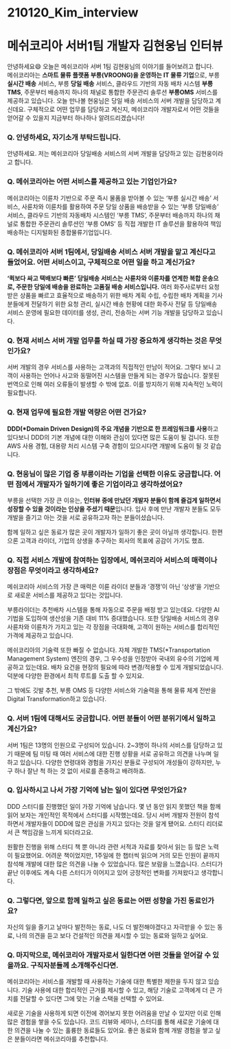 # 210120_Kim_interview
# 메쉬코리아 서버1팀 개발자 김현웅님 인터뷰

안녕하세요:smile: 오늘은 메쉬코리아 서버 1팀 김현웅님의 이야기를 들어보려고 합니다.     
메쉬코리아는 **스마트 물류 플랫폼 부릉(VROONG)을 운영하는 IT 물류 기업**으로, 부릉 **실시간 배송** 서비스, 부릉 **당일 배송** 서비스, 클라우드 기반의 자동 배차 시스템 **부릉 TMS**, 주문부터 배송까지 하나의 채널로 통합한 주문관리 솔루션 **부릉OMS** 서비스를 제공하고 있습니다. 오늘 만나볼 현웅님은 당일 배송 서비스의 서버 개발을 담당하고 계신데요. 구체적으로 어떤 업무를 담당하고 계신지, 메쉬코리아 개발자로서 어떤 것들을 얻어갈 수 있을지 지금부터 하나하나 알려드리겠습니다!

### Q. 안녕하세요, 자기소개 부탁드립니다.    
안녕하세요. 저는 메쉬코리아 당일배송 서비스의 서버 개발을 담당하고 있는 김현웅이라고 합니다.    

### Q. 메쉬코리아는 어떤 서비스를 제공하고 있는 기업인가요?    
메쉬코리아는 이륜차 기반으로 주문 즉시 물품을 받아볼 수 있는 ‘부릉 실시간 배송’ 서비스, 사륜차와 이륜차를 활용하여 주문 당일 상품을 배송받을 수 있는 ‘부릉 당일배송’ 서비스, 클라우드 기반의 자동배차 시스템인 ‘부릉 TMS’, 주문부터 배송까지 하나의 채널로 통합한 주문관리 솔루션인 ‘부릉 OMS’ 등 직접 개발한 IT 솔루션을 활용하여 책임 배송하는 디지털화된 종합물류기업입니다.      

### Q. 메쉬코리아 서버 1팀에서, 당일배송 서비스 서버 개발을 맡고 계신다고 들었어요. 어떤 서비스이고, 구체적으로 어떤 일을 하고 계신가요?      
**‘퀵보다 싸고 택배보다 빠른’ 당일배송 서비스는 사륜차와 이륜차를 연계한 복합 운송으로, 주문한 당일에 배송을 완료하는 고품질 배송 서비스입니다.**
여러 화주사로부터 요청 받은 상품을 빠르고 효율적으로 배송하기 위한 배차 계획 수립, 수립한 배차 계획을 기사분들에게 전달하기 위한 요청 관리, 실시간 배송 현황에 대한 화주사 전달 등 당일배송 서비스 운영에 필요한 데이터를 생성, 관리, 전송하는 서버 기능 개발을 담당하고 있습니다.     

### Q. 현재 서비스 서버 개발 업무를 하실 때 가장 중요하게 생각하는 것은 무엇인가요?      
서버 개발의 경우 서비스를 사용하는 고객과의 직접적인 만남이 적어요. 그렇다 보니 고객이 사용하는 언어나 사고와 동떨어진 시스템을 만들게 되는 경우가 많습니다. 잘못된 번역으로 인해 여러 오류들이 발생할 수 밖에 없죠. 이를 방지하기 위해 지속적인 노력이 필요합니다.      

### Q. 현재 업무에 필요한 개발 역량은 어떤 건가요?       
**DDD(*Domain Driven Design)의 주요 개념을 기반으로 한 프레임워크를 사용**하고 있다보니 DDD의 기본 개념에 대한 이해와 관심이 있다면 많은 도움이 될 겁니다. 또한 AWS 사용 경험, 대용량 처리 시스템 구축 경험이 있으시다면 개발에 도움이 될 것 같습니다.      

### Q. 현웅님이 많은 기업 중 부릉이라는 기업을 선택한 이유도 궁금합니다. 어떤 점에서 개발자가 일하기에 좋은 기업이라고 생각하셨어요?
부릉을 선택한 가장 큰 이유는, **인터뷰 중에 만났던 개발자 분들이 함께 즐겁게 일하면서 성장할 수 있을 것이라는 인상을 주셨기 때문**입니다. 입사 후에 만난 개발자 분들도 모두 개발을 즐기고 아는 것을 서로 공유하고자 하는 분들이셨습니다.

함께 일하고 싶은 동료가 많은 곳이 개발자가 일하기 좋은 곳이 아닐까 생각합니다. 한편으론 고객과 라이더, 기업의 상생을 추구하는 회사의 목표에 공감이 가기도 했죠.     

### Q. 직접 서비스 개발에 참여하는 입장에서, 메쉬코리아 서비스의 매력이나 장점은 무엇이라고 생각하세요?      
메쉬코리아 서비스의 가장 큰 매력은 이륜 라이더 분들과 ‘경쟁’이 아닌 ‘상생’을 기반으로 새로운 서비스를 제공하고 있다는 것입니다.

부릉라이더는 추천배차 시스템을 통해 자동으로 주문을 배정 받고 있는데요. 다양한 AI 기법을 도입하여 생산성을 기존 대비 11% 증대했습니다. 또한 당일배송 서비스의 경우 사륜차와 이륜차가 가지고 있는 각 장점을 극대화해, 고객이 원하는 서비스를 합리적인 가격에 제공하고 있습니다.

메쉬코리아의 기술력 또한 빠질 수 없습니다. 자체 개발한 TMS(*Transportation Management System) 엔진의 경우, 그 우수성을 인정받아 국내외 유수의 기업에 제공하고 있는데요. 배차 요건을 현장의 필요에 따라 변경/적용할 수 있게 개발되었습니다. 덕분에 다양한 환경에서 최적 루트를 도출 할 수 있지요.
 
그 밖에도 깃발 추천, 부릉 OMS 등 다양한 서비스와 기술력을 통해 물류 체계 전반을 Digital Transformation하고 있습니다.       

### Q. 서버 1팀에 대해서도 궁금합니다. 어떤 분들이 어떤 분위기에서 일하고 계신가요?      
서버 1팀은 13명의 인원으로 구성되어 있습니다. 2~3명이 하나의 서비스를 담당하고 있기 때문에 팀 미팅 때 여러 서비스에 대한 진행 상황을 서로 공유하고 의견을 나누며 일하고 있습니다. 다양한 연령대와 경험을 가지신 분들로 구성되어 개성들이 강하지만, 누구 하나 잘난 척 하는 것 없이 서로를 존중하고 배려하죠.      

### Q. 입사하시고 나서 가장 기억에 남는 일이 있다면 무엇인가요?
DDD 스터디를 진행했던 일이 가장 기억에 남습니다. 몇 년 동안 읽지 못했던 책을 함께 읽어 보자는 개인적인 목적에서 스터디를 시작했는데요. 당시 서버 개발자 전원이 참석하면서 개발자들이 DDD에 많은 관심을 가지고 있다는 것을 알게 됐어요. 스터디 리더로서 큰 책임감을 느끼게 되더라고요.

원활한 진행을 위해 스터디 책 뿐 아니라 관련 서적과 자료를 찾아서 읽는 등 많은 노력이 필요했어요. 어려운 책이었지만, 1주일에 한 챕터씩 읽으며 거의 모든 인원이 끝까지 참석해 개발에 대한 많은 의견을 나눌 수 있었습니다. 많은 보람을 느꼈습니다. 스터디가 끝난 이후에도 계속 다른 스터디가 이어지고 있어 긍정적인 변화를 가져왔다고 생각합니다.    

### Q. 그렇다면, 앞으로 함께 일하고 싶은 동료는 어떤 성향을 가진 동료인가요?      
자신의 일을 즐기고 날마다 발전하는 동료, 나도 더 발전해야겠다고 자극받을 수 있는 동료, 나의 의견을 듣고 보다 건설적인 의견을 제시할 수 있는 동료와 일하고 싶어요.      

### Q. 마지막으로, 메쉬코리아 개발자로서 일한다면 어떤 것들을 얻어갈 수 있을까요. 구직자분들께 소개해주신다면.      
메쉬코리아는 서비스를 개발할 때 사용하는 기술에 대한 특별한 제한을 두지 않고 있습니다. 기술 사용에 대한 합리적인 근거를 제시할 수 있고, 해당 기술로 고객에게 더 큰 가치를 전달할 수 있다면 그에 맞는 기술 스택을 선택할 수 있어요.

새로운 기술을 사용하게 되면 이전에 겪어보지 못한 어려움을 만날 수 있지만 이로 인해 많은 경험을 쌓을 수도 있습니다. 코드 리뷰와 세미나, 스터디를 통해 새로운 기술에 대한 의견을 나눌 수 있는 훌륭한 동료들도 있어요. 좋은 동료와 함께 개발 경험을 쌓고 싶은 분들이라면 메쉬코리아를 추천합니다.
